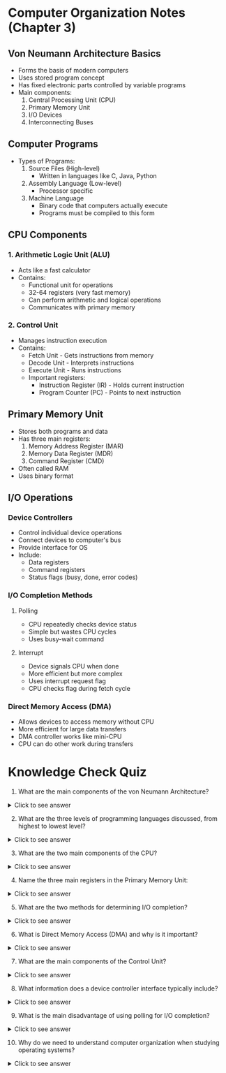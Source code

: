 # Computer Organization Notes (Chapter 3)

## Von Neumann Architecture Basics
* Forms the basis of modern computers
* Uses stored program concept
* Has fixed electronic parts controlled by variable programs
* Main components:
  1. Central Processing Unit (CPU)
  2. Primary Memory Unit
  3. I/O Devices
  4. Interconnecting Buses

## Computer Programs
* Types of Programs:
  1. Source Files (High-level)
     * Written in languages like C, Java, Python
  2. Assembly Language (Low-level)
     * Processor specific
  3. Machine Language
     * Binary code that computers actually execute
     * Programs must be compiled to this form

## CPU Components
### 1. Arithmetic Logic Unit (ALU)
* Acts like a fast calculator
* Contains:
  * Functional unit for operations
  * 32-64 registers (very fast memory)
  * Can perform arithmetic and logical operations
  * Communicates with primary memory

### 2. Control Unit
* Manages instruction execution
* Contains:
  * Fetch Unit - Gets instructions from memory
  * Decode Unit - Interprets instructions
  * Execute Unit - Runs instructions
  * Important registers:
    * Instruction Register (IR) - Holds current instruction
    * Program Counter (PC) - Points to next instruction

## Primary Memory Unit
* Stores both programs and data
* Has three main registers:
  1. Memory Address Register (MAR)
  2. Memory Data Register (MDR)
  3. Command Register (CMD)
* Often called RAM
* Uses binary format

## I/O Operations

### Device Controllers
* Control individual device operations
* Connect devices to computer's bus
* Provide interface for OS
* Include:
  * Data registers
  * Command registers
  * Status flags (busy, done, error codes)

### I/O Completion Methods
1. Polling
   * CPU repeatedly checks device status
   * Simple but wastes CPU cycles
   * Uses busy-wait command

2. Interrupt
   * Device signals CPU when done
   * More efficient but more complex
   * Uses interrupt request flag
   * CPU checks flag during fetch cycle

### Direct Memory Access (DMA)
* Allows devices to access memory without CPU
* More efficient for large data transfers
* DMA controller works like mini-CPU
* CPU can do other work during transfers

# Knowledge Check Quiz

1. What are the main components of the von Neumann Architecture?

<details>
<summary>Click to see answer</summary>

* Central Processing Unit (CPU)
* Primary Memory Unit
* I/O Devices
* Interconnecting Buses
</details>

2. What are the three levels of programming languages discussed, from highest to lowest level?

<details>
<summary>Click to see answer</summary>

1. High-level languages (C, Java, Python)
2. Assembly language (processor specific)
3. Machine language (binary code)
</details>

3. What are the two main components of the CPU?

<details>
<summary>Click to see answer</summary>

1. Arithmetic Logic Unit (ALU)
2. Control Unit
</details>

4. Name the three main registers in the Primary Memory Unit:

<details>
<summary>Click to see answer</summary>

1. Memory Address Register (MAR)
2. Memory Data Register (MDR)
3. Command Register (CMD)
</details>

5. What are the two methods for determining I/O completion?

<details>
<summary>Click to see answer</summary>

1. Polling
   * CPU repeatedly checks device status
   * Simple but inefficient

2. Interrupt
   * Device signals CPU when done
   * More efficient but more complex
</details>

6. What is Direct Memory Access (DMA) and why is it important?

<details>
<summary>Click to see answer</summary>

* Allows devices to access memory without CPU involvement
* More efficient for large data transfers
* Lets CPU perform other tasks during data transfer
* Significantly improves I/O performance
</details>

7. What are the main components of the Control Unit?

<details>
<summary>Click to see answer</summary>

* Fetch Unit
* Decode Unit
* Execute Unit
* Instruction Register (IR)
* Program Counter (PC)
</details>

8. What information does a device controller interface typically include?

<details>
<summary>Click to see answer</summary>

* Data registers
* Command registers
* Status flags including:
  * Done flag
  * Busy flag
  * Error codes
</details>

9. What is the main disadvantage of using polling for I/O completion?

<details>
<summary>Click to see answer</summary>

* Wastes CPU cycles with busy-waiting
* CPU continuously checks device status instead of doing other work
* Inefficient use of processor resources
</details>

10. Why do we need to understand computer organization when studying operating systems?

<details>
<summary>Click to see answer</summary>

* OS design and implementation depends on computer function
* Understanding computer organization is critical for OS design
* Helps appreciate how OS interacts with hardware
* Essential for understanding system performance and limitations
</details>